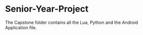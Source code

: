 # Senior-Year-Project
The Capstone folder contains all the Lua, Python and the Android Application file.
